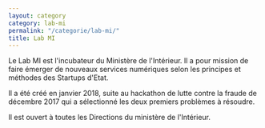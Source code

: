 ```yaml
---
layout: category
category: lab-mi
permalink: "/categorie/lab-mi/"
title: Lab MI
---
```


Le Lab MI est l'incubateur du Ministère de l'Intérieur. Il a pour mission de faire émerger de nouveaux services numériques selon les principes et méthodes des Startups d'Etat.

Il a été créé en janvier 2018, suite au hackathon de lutte contre la fraude de décembre 2017 qui a sélectionné les deux premiers problèmes à résoudre.

Il est ouvert à toutes les Directions du ministère de l'Intérieur.
